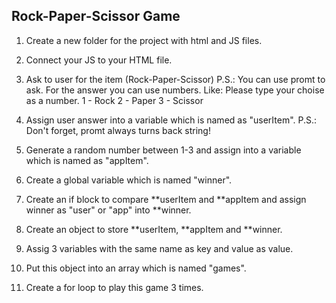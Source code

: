 ## Rock-Paper-Scissor Game
1. Create a new folder for the project with html and JS files.

2. Connect your JS to your HTML file.

3. Ask to user for the item (Rock-Paper-Scissor)
    P.S.: You can use promt to ask. For the answer you can use numbers. Like:
        Please type your choise as a number.
        1 - Rock
        2 - Paper
        3 - Scissor

4. Assign user answer into a variable which is named as "userItem".
    P.S.: Don't forget, promt always turns back string!

5. Generate a random number between 1-3 and assign into a variable which is named as "appItem".

6. Create a global variable which is named "winner".

7. Create an if block to compare **userItem and **appItem and assign winner as "user" or "app" into **winner.

8. Create an object to store **userItem, **appItem and **winner.

9. Assig 3 variables with the same name as key and value as value.

10. Put this object into an array which is named "games".

13. Create a for loop to play this game 3 times.



